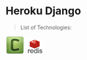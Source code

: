 # Heroku Django

> List of Technologies:

![Celery](readme/celery.png "Celery")  ![Redis](readme/redis.png "Redis")
